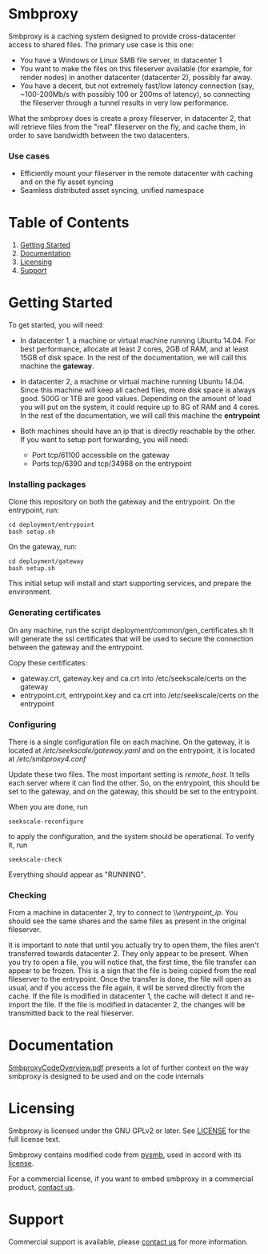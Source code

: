 Smbproxy
========

Smbproxy is a caching system designed to provide cross-datacenter access to shared files. The primary use case is this one:

  * You have a Windows or Linux SMB file server, in datacenter 1
  * You want to make the files on this fileserver available (for example, for render nodes) in another datacenter (datacenter 2), possibly far away.
  * You have a decent, but not extremely fast/low latency connection (say, ~100-200Mb/s with possibly 100 or 200ms of latency), so connecting the fileserver through a tunnel results in very low performance.

What the smbproxy does is create a proxy fileserver, in datacenter 2, that will retrieve files from the "real" fileserver on the fly, and cache them, in order to save bandwidth between the two datacenters.


### Use cases

  * Efficiently mount your fileserver in the remote datacenter with caching and on the fly asset syncing
  * Seamless distributed asset syncing, unified namespace


Table of Contents
=================

1. [Getting Started](#getting-started)
2. [Documentation](#documentation)
3. [Licensing](#licensing)
4. [Support](#support)



Getting Started
===============

To get started, you will need:

  * In datacenter 1, a machine or virtual machine running Ubuntu 14.04. For best performance, allocate at least 2 cores, 2GB of RAM, and at least 15GB of disk space. In the rest of the documentation, we will call this machine the **gateway**.

  * In datacenter 2, a machine or virtual machine running Ubuntu 14.04. Since this machine will keep all cached files, more disk space is always good. 500G or 1TB are good values. Depending on the amount of load you will put on the system, it could require up to 8G of RAM and 4 cores. In the rest of the documentation, we will call this machine the **entrypoint**

  * Both machines should have an ip that is directly reachable by the other. If you want to setup port forwarding, you will need:
    * Port tcp/61100 accessible on the gateway
    * Ports tcp/6390 and tcp/34968 on the entrypoint


### Installing packages

Clone this repository on both the gateway and the entrypoint.
On the entrypoint, run:

```
cd deployment/entrypoint
bash setup.sh
```

On the gateway, run:

```
cd deployment/gateway
bash setup.sh
```

This initial setup will install and start supporting services, and prepare the environment.


### Generating certificates

On any machine, run the script deployment/common/gen_certificates.sh
It will generate the ssl certificates that will be used to secure the connection between the gateway and the entrypoint.

Copy these certificates:

 * gateway.crt, gateway.key and ca.crt into /etc/seekscale/certs on the gateway
 * entrypoint.crt, entrypoint.key and ca.crt into /etc/seekscale/certs on the entrypoint

### Configuring

There is a single configuration file on each machine. On the gateway, it is located at */etc/seekscale/gateway.yaml* and on the entrypoint, it is located at */etc/smbproxy4.conf*

Update these two files. The most important setting is *remote_host*. It tells each server where it can find the other. So, on the entrypoint, this should be set to the gateway, and on the gateway, this should be set to the entrypoint.

When you are done, run

```
seekscale-reconfigure
```

to apply the configuration, and the system should be operational. To verify it, run

```
seekscale-check
```

Everything should appear as "RUNNING".


### Checking

From a machine in datacenter 2, try to connect to \\\\*entrypoint_ip*. You should see the same shares and the same files as present in the original fileserver.

It is important to note that until you actually try to open them, the files aren't transferred towards datacenter 2. They only appear to be present.
When you try to open a file, you will notice that, the first time, the file transfer can appear to be frozen. This is a sign that the file is being copied from the real fileserver to the entrypoint.
Once the transfer is done, the file will open as usual, and if you access the file again, it will be served directly from the cache. If the file is modified in datacenter 1, the cache will detect it and re-import the file.
If the file is modified in datacenter 2, the changes will be transmitted back to the real fileserver.


Documentation
=============

[SmbproxyCodeOverview.pdf](https://github.com/Seekscale/smbproxy/blob/master/doc/SmbproxyCodeOverview.pdf) presents a lot of further context on the way smbproxy is designed to be used and on the code internals


Licensing
=========
Smbproxy is licensed under the GNU GPLv2 or later. See [LICENSE](https://github.com/seekscale/smbproxy/blob/master/LICENSE) for the full license text.

Smbproxy contains modified code from [pysmb](https://github.com/miketeo/pysmb), used in accord with its [license](https://github.com/miketeo/pysmb/blob/master/LICENSE).

For a commercial license, if you want to embed smbproxy in a commercial product, [contact us](mailto:fruty@seekscale.com).


Support
=======
Commercial support is available, please [contact us](mailto:fruty@seekscale.com) for more information.



